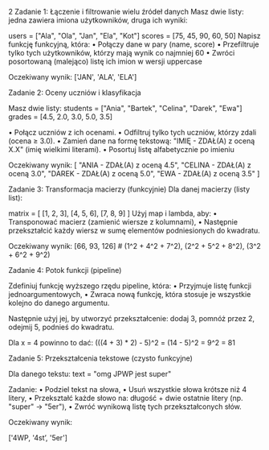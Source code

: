 
2
Zadanie 1: Łączenie i filtrowanie wielu źródeł danych 
Masz dwie listy: jedna zawiera imiona użytkowników, druga ich wyniki: 
 
users = ["Ala", "Ola", "Jan", "Ela", "Kot"] 
scores = [75, 45, 90, 60, 50] 
Napisz funkcję funkcyjną, która: 
• Połączy dane w pary (name, score) 
• Przefiltruje tylko tych użytkowników, którzy mają wynik co najmniej 60 
• Zwróci posortowaną (malejąco) listę ich imion w wersji uppercase 
 
Oczekiwany wynik: 
['JAN', 'ALA', 'ELA'] 
 
 
Zadanie 2: Oceny uczniów i klasyfikacja 
 
Masz dwie listy: 
students = ["Ania", "Bartek", "Celina", "Darek", "Ewa"] 
grades = [4.5, 2.0, 3.0, 5.0, 3.5] 
 
• Połącz uczniów z ich ocenami. 
• Odfiltruj tylko tych uczniów, którzy zdali (ocena ≥ 3.0). 
• Zamień dane na formę tekstową: "IMIĘ - ZDAŁ(A) z oceną X.X" (imię wielkimi literami). 
• Posortuj listę alfabetycznie po imieniu 
 
Oczekiwany wynik: 
[ 
    "ANIA - ZDAŁ(A) z oceną 4.5", 
    "CELINA - ZDAŁ(A) z oceną 3.0", 
    "DAREK - ZDAŁ(A) z oceną 5.0", 
    "EWA - ZDAŁ(A) z oceną 3.5" 
] 
 
Zadanie 3: Transformacja macierzy (funkcyjnie) 
Dla danej macierzy (listy list): 
 
matrix = [ 
    [1, 2, 3], 
    [4, 5, 6], 
    [7, 8, 9] 
] 
Użyj map i lambda, aby: 
• Transponować macierz (zamienić wiersze z kolumnami), 
• Następnie przekształcić każdy wiersz w sumę elementów podniesionych do kwadratu. 
 
Oczekiwany wynik: 
[66, 93, 126]  # (1^2 + 4^2 + 7^2), (2^2 + 5^2 + 8^2), (3^2 + 6^2 + 9^2) 
 
 
Zadanie 4: Potok funkcji (pipeline) 
 
Zdefiniuj funkcję wyższego rzędu pipeline, która: 
• Przyjmuje listę funkcji jednoargumentowych, 
• Zwraca nową funkcję, która stosuje je wszystkie kolejno do danego argumentu. 
 
Następnie użyj jej, by utworzyć przekształcenie: 
dodaj 3, pomnóż przez 2, odejmij 5, podnieś do kwadratu. 
 
Dla x = 4 powinno to dać: 
(((4 + 3) * 2) - 5)^2 = (14 - 5)^2 = 9^2 = 81 
 
 
 
 
 
Zadanie 5: Przekształcenia tekstowe (czysto funkcyjne) 
 
Dla danego tekstu: 
text = "omg JPWP jest super" 
 
Zadanie: 
• Podziel tekst na słowa, 
• Usuń wszystkie słowa krótsze niż 4 litery, 
• Przekształć każde słowo na: długość + dwie ostatnie litery (np. "super" → "5er"), 
• Zwróć wynikową listę tych przekształconych słów. 
 
Oczekiwany wynik: 
 
['4WP, '4st’, '5er'] 
 
 
